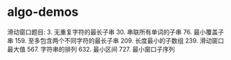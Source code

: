 # algo-demos

滑动窗口题目:
3. 无重复字符的最长子串
30. 串联所有单词的子串
76. 最小覆盖子串
159. 至多包含两个不同字符的最长子串
209. 长度最小的子数组
239. 滑动窗口最大值
567. 字符串的排列
632. 最小区间
727. 最小窗口子序列


